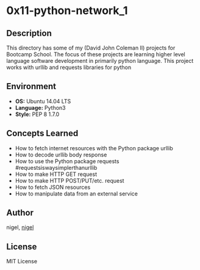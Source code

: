 # 0x11-python-network_1

## Description

This directory has some of my (David John Coleman II) projects for Bootcamp
School.  The focus of these projects are learning higher level language software
development in primarily python language.  This project works with urllib and
requests libraries for python

## Environment

* __OS:__ Ubuntu 14.04 LTS
* __Language:__ Python3
* __Style:__ PEP 8 1.7.0

## Concepts Learned

* How to fetch internet resources with the Python package urllib
* How to decode urllib body response
* How to use the Python package requests #requestsiswaysimplerthanurllib
* How to make HTTP GET request
* How to make HTTP POST/PUT/etc. request
* How to fetch JSON resources
* How to manipulate data from an external service

## Author

nigel, [nigel](http://www.google.com/)

## License

MIT License
